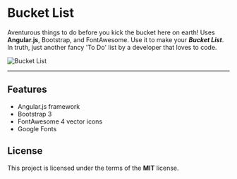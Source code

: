 # Bucket List

Aventurous things to do before you kick the bucket here on earth!  Uses **Angular.js**, Bootstrap, and FontAwesome.  Use it to make your **_Bucket List_**. In truth, just another fancy 'To Do' list by a developer that loves to code.

![Bucket List](http://ryanhunter.org/portfolio/bucketlist/bucketlist.png)

---

## Features
- Angular.js framework
- Bootstrap 3
- FontAwesome 4 vector icons
- Google Fonts


## License

This project is licensed under the terms of the **MIT** license.
